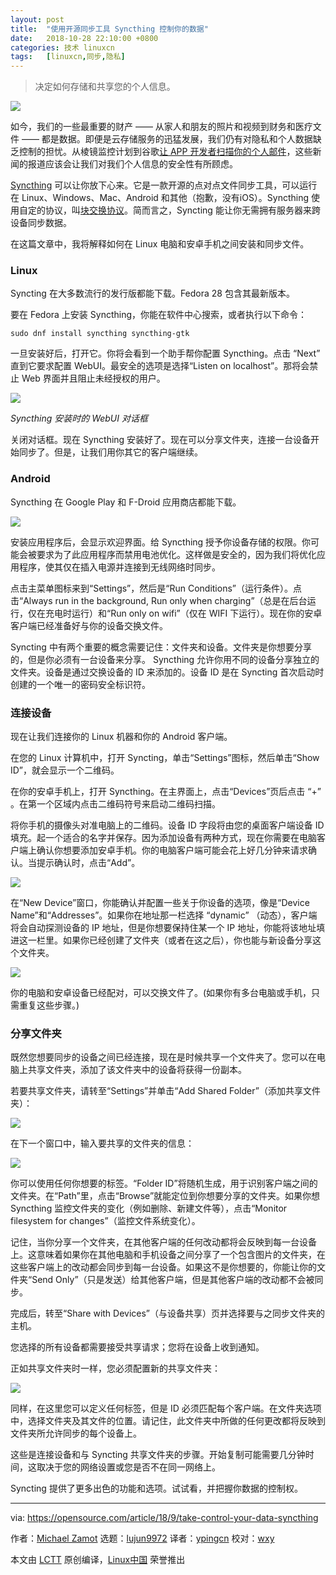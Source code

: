```yaml
---
layout: post
title:	"使用开源同步工具 Syncthing 控制你的数据"
date:	2018-10-28 22:10:00 +0800 
categories:	技术 linuxcn 
tags:	[linuxcn,同步,隐私]
---
```




> 
> 决定如何存储和共享您的个人信息。
> 
> 
> 


![](/Asserts/Images/album/201810/28/221100kbn1vv61a3lt2b13.png)


如今，我们的一些最重要的财产 —— 从家人和朋友的照片和视频到财务和医疗文件 —— 都是数据。即便是云存储服务的迅猛发展，我们仍有对隐私和个人数据缺乏控制的担忧。从棱镜监控计划到谷歌[让 APP 开发者扫描你的个人邮件](https://gizmodo.com/google-says-it-doesnt-go-through-your-inbox-anymore-bu-1827299695)，这些新闻的报道应该会让我们对我们个人信息的安全性有所顾虑。


[Syncthing](https://syncthing.net/) 可以让你放下心来。它是一款开源的点对点文件同步工具，可以运行在 Linux、Windows、Mac、Android 和其他（抱歉，没有iOS）。Syncthing 使用自定的协议，叫[块交换协议](3)。简而言之，Syncting 能让你无需拥有服务器来跨设备同步数据。


在这篇文章中，我将解释如何在 Linux 电脑和安卓手机之间安装和同步文件。


### Linux


Syncting 在大多数流行的发行版都能下载。Fedora 28 包含其最新版本。


要在 Fedora 上安装 Syncthing，你能在软件中心搜索，或者执行以下命令：



```
sudo dnf install syncthing syncthing-gtk
```

一旦安装好后，打开它。你将会看到一个助手帮你配置 Syncthing。点击 “Next” 直到它要求配置 WebUI。最安全的选项是选择“Listen on localhost”。那将会禁止 Web 界面并且阻止未经授权的用户。


![](/Asserts/Images/album/201810/28/221458enntztxnwoe9nnlm.png)


*Syncthing 安装时的 WebUI 对话框*


关闭对话框。现在 Syncthing 安装好了。现在可以分享文件夹，连接一台设备开始同步了。但是，让我们用你其它的客户端继续。


### Android


Syncthing 在 Google Play 和 F-Droid 应用商店都能下载。


![](/Asserts/Images/album/201810/28/221144r6tj4mjvutbyuz49.png)


安装应用程序后，会显示欢迎界面。给 Syncthing 授予你设备存储的权限。你可能会被要求为了此应用程序而禁用电池优化。这样做是安全的，因为我们将优化应用程序，使其仅在插入电源并连接到无线网络时同步。


点击主菜单图标来到“Settings”，然后是“Run Conditions”（运行条件）。点击“Always run in the background, Run only when charging”（总是在后台运行，仅在充电时运行）和“Run only on wifi”（仅在 WIFI 下运行）。现在你的安卓客户端已经准备好与你的设备交换文件。


Syncting 中有两个重要的概念需要记住：文件夹和设备。文件夹是你想要分享的，但是你必须有一台设备来分享。 Syncthing 允许你用不同的设备分享独立的文件夹。设备是通过交换设备的 ID 来添加的。设备 ID 是在 Syncting 首次启动时创建的一个唯一的密码安全标识符。


### 连接设备


现在让我们连接你的 Linux 机器和你的 Android 客户端。


在您的 Linux 计算机中，打开 Syncting，单击“Settings”图标，然后单击“Show ID”，就会显示一个二维码。


在你的安卓手机上，打开 Syncthing。在主界面上，点击“Devices”页后点击 “+” 。在第一个区域内点击二维码符号来启动二维码扫描。


将你手机的摄像头对准电脑上的二维码。设备 ID 字段将由您的桌面客户端设备 ID 填充。起一个适合的名字并保存。因为添加设备有两种方式，现在你需要在电脑客户端上确认你想要添加安卓手机。你的电脑客户端可能会花上好几分钟来请求确认。当提示确认时，点击“Add”。


![](/Asserts/Images/album/201810/28/221148eakp1acca5uci4ci.png)


在“New Device”窗口，你能确认并配置一些关于你设备的选项，像是“Device Name”和“Addresses”。如果你在地址那一栏选择 “dynamic” （动态），客户端将会自动探测设备的 IP 地址，但是你想要保持住某一个 IP 地址，你能将该地址填进这一栏里。如果你已经创建了文件夹（或者在这之后），你也能与新设备分享这个文件夹。


![](/Asserts/Images/album/201810/28/221152pnbehpxxyzvh2hmy.png)


你的电脑和安卓设备已经配对，可以交换文件了。(如果你有多台电脑或手机，只需重复这些步骤。)


### 分享文件夹


既然您想要同步的设备之间已经连接，现在是时候共享一个文件夹了。您可以在电脑上共享文件夹，添加了该文件夹中的设备将获得一份副本。


若要共享文件夹，请转至“Settings”并单击“Add Shared Folder”（添加共享文件夹）：


![](/Asserts/Images/album/201810/28/221155laigeaimeddxucd4.png)


在下一个窗口中，输入要共享的文件夹的信息：


![](/Asserts/Images/album/201810/28/221202xylii61nsyis6axu.png)


你可以使用任何你想要的标签。“Folder ID”将随机生成，用于识别客户端之间的文件夹。在“Path”里，点击“Browse”就能定位到你想要分享的文件夹。如果你想 Syncthing 监控文件夹的变化（例如删除、新建文件等），点击“Monitor filesystem for changes”（监控文件系统变化）。


记住，当你分享一个文件夹，在其他客户端的任何改动都将会反映到每一台设备上。这意味着如果你在其他电脑和手机设备之间分享了一个包含图片的文件夹，在这些客户端上的改动都会同步到每一台设备。如果这不是你想要的，你能让你的文件夹“Send Only”（只是发送）给其他客户端，但是其他客户端的改动都不会被同步。


完成后，转至“Share with Devices”（与设备共享）页并选择要与之同步文件夹的主机。


您选择的所有设备都需要接受共享请求；您将在设备上收到通知。


正如共享文件夹时一样，您必须配置新的共享文件夹：


![](/Asserts/Images/album/201810/28/221222mcfzhb94sb4pa2ss.png)


同样，在这里您可以定义任何标签，但是 ID 必须匹配每个客户端。在文件夹选项中，选择文件夹及其文件的位置。请记住，此文件夹中所做的任何更改都将反映到文件夹所允许同步的每个设备上。


这些是连接设备和与 Syncting 共享文件夹的步骤。开始复制可能需要几分钟时间，这取决于您的网络设置或您是否不在同一网络上。


Syncting 提供了更多出色的功能和选项。试试看，并把握你数据的控制权。




---


via: <https://opensource.com/article/18/9/take-control-your-data-syncthing>


作者：[Michael Zamot](https://opensource.com/users/mzamot) 选题：[lujun9972](https://github.com/lujun9972) 译者：[ypingcn](https://github.com/ypingcn) 校对：[wxy](https://github.com/wxy)


本文由 [LCTT](https://github.com/LCTT/TranslateProject) 原创编译，[Linux中国](https://linux.cn/) 荣誉推出
